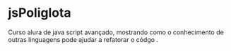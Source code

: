 # jsPoliglota
 Curso alura de java script avançado, mostrando como o conhecimento de outras linguagens pode ajudar a refatorar o códgo .
